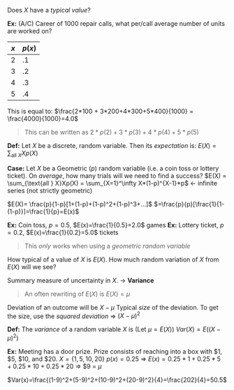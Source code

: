 Does $X$ have a *typical value*?

**Ex:** (A/C) Career of $1000$ repair calls, what per/call average number of units are worked on?

|$x$|$p(x)$|
|---|---|
|2|.1|
|3|.2|
|4|.3|
|5|.4|

This is equal to: $\frac{2*100 + 3*200+4*300+5*400}{1000} = \frac{4000}{1000}=4.0$

>This can be written as $2*p(2)+3*p(3)+4*p(4)+5*p(5)$

**Def:** Let $X$ be a discrete, random variable. Then its *expectation* is: $E(X) = \sum_{\text{all } X}Xp(X)$

**Case:** Let $X$ be a Geometric ($p$) random variable (i.e. a coin toss or lottery ticket).
On *average*, how many trials will we need to find a success?
$E(X) = \sum_{\text{all } X}Xp(X) = \sum_{X=1}^\infty X*(1-p)^{X-1}*p$ <- infinite series (not strictly geometric)

$E(X)= \frac{p}{1-p}[1+(1-p)+(1-p)^2+(1-p)^3+...]$
$=\frac{p}{p}[\frac{1}{1-(1-p)}]=\frac{1}{p}=E(x)$

**Ex:** Coin toss, $p=0.5$, $E(x)=\frac{1}{0.5}=2.0$ games
**Ex:** Lottery ticket, $p=0.2$, $E(x)=\frac{1}{0.2}=5.0$ tickets

> This *only* works when using a *geometric random variable*

How typical of a value of $X$ is $E(X)$. How much random variation of $X$ from $E(X)$ will we see?

Summary measure of uncertainty in $X$. -> **Variance**

> An often rewriting of $E(X)$ is $E(X) = \mu$

Deviation of an outcome will be $X - \mu$
Typical *size* of the deviation.
To get the size, use the *squared deviation* => $(X - \mu)^2$

**Def:** The *variance* of a random variable $X$ is (Let $\mu = E(X)$)
$Var(X) = E((X-\mu)^2)$

**Ex:** Meeting has a door prize.  Prize consists of reaching into a box with $1, $5, $10, and $20.
$X = \{1,5,10,20\}$
$p(x)=0.25$ => $E(x) = 0.25*1+0.25*5+0.25*10+0.25*20$ => $9 = $\mu$

$Var(x)=\frac{(1-9)^2+(5-9)^2+(10-9)^2+(20-9)^2}{4}=\frac{202}{4}=50.5$
